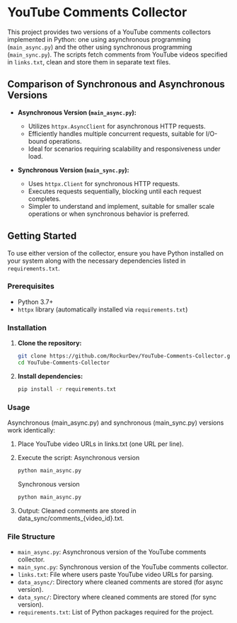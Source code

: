 # YouTube Comments Collector

This project provides two versions of a YouTube comments collectors implemented in Python: one using asynchronous programming (`main_async.py`) and the other using synchronous programming (`main_sync.py`). The scripts fetch comments from YouTube videos specified in `links.txt`, clean and store them in separate text files.

## Comparison of Synchronous and Asynchronous Versions

- **Asynchronous Version (`main_async.py`):**
  - Utilizes `httpx.AsyncClient` for asynchronous HTTP requests.
  - Efficiently handles multiple concurrent requests, suitable for I/O-bound operations.
  - Ideal for scenarios requiring scalability and responsiveness under load.

- **Synchronous Version (`main_sync.py`):**
  - Uses `httpx.Client` for synchronous HTTP requests.
  - Executes requests sequentially, blocking until each request completes.
  - Simpler to understand and implement, suitable for smaller scale operations or when synchronous behavior is preferred.

## Getting Started

To use either version of the collector, ensure you have Python installed on your system along with the necessary dependencies listed in `requirements.txt`.

### Prerequisites

- Python 3.7+
- `httpx` library (automatically installed via `requirements.txt`)

### Installation

1. **Clone the repository:**

   ```bash
   git clone https://github.com/RockurDev/YouTube-Comments-Collector.git
   cd YouTube-Comments-Collector
   ```

2. **Install dependencies:**
    ```bash
    pip install -r requirements.txt
    ```
### Usage
Asynchronous (main_async.py) and synchronous (main_sync.py) versions work identically:

1. Place YouTube video URLs in links.txt (one URL per line).

2. Execute the script:
    Asynchronous version
    ```bash
    python main_async.py
    ```
    Synchronous version
    ```bash
    python main_async.py
    ```
3. Output:
    Cleaned comments are stored in data_sync/comments_{video_id}.txt.

### File Structure
- `main_async.py`: Asynchronous version of the YouTube comments collector.
- `main_sync.py`: Synchronous version of the YouTube comments collector.
- `links.txt`: File where users paste YouTube video URLs for parsing.
- `data_async/`: Directory where cleaned comments are stored (for async version).
- `data_sync/`: Directory where cleaned comments are stored (for sync version).
- `requirements.txt`: List of Python packages required for the project.
